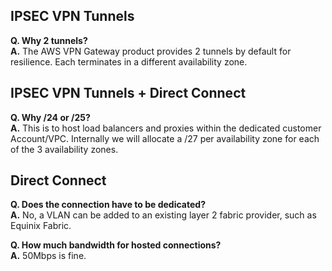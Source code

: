 ## IPSEC VPN Tunnels

**Q. Why 2 tunnels?** <br />
**A.** The AWS VPN Gateway product provides 2 tunnels by default for resilience. Each terminates in a different availability zone.

## IPSEC VPN Tunnels + Direct Connect
**Q. Why /24 or /25?** <br />
**A.**  This is to host load balancers and proxies within the dedicated customer Account/VPC. Internally we will allocate a /27 per availability zone for each of the 3 availability zones.

## Direct Connect
**Q. Does the connection have to be dedicated?** <br />
**A.**  No, a VLAN can be added to an existing layer 2 fabric provider, such as Equinix Fabric.

**Q. How much bandwidth for hosted connections?** <br />
**A.**  50Mbps is fine.
